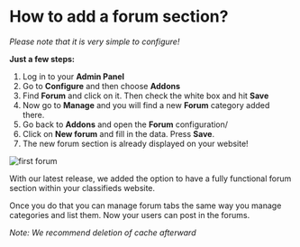 # How to add a forum section?

*Please note that it is very simple to configure!*

**Just a few steps:**
1.  Log in to your  **Admin Panel**
2.  Go to  **Configure** and  then choose **Addons**
3. Find **Forum** and click on it. Then check the white box and hit **Save**  
4. Now go to  **Manage** and you will find a new **Forum** category added there.
5. Go back to **Addons** and open the **Forum** configuration/
6.  Click on **New forum** and fill in the data. Press **Save**.
7. The new forum section is already displayed on your website!


![first forum](https://raw.githubusercontent.com/yclas/guides/master/images/fisrt%20forum.png)


With our latest release, we added the option to have a fully functional forum section within your classifieds website. 

Once you do that you can manage forum tabs the same way you manage categories and list them. Now your users can post in the forums.

*Note: We recommend deletion of cache afterward*


